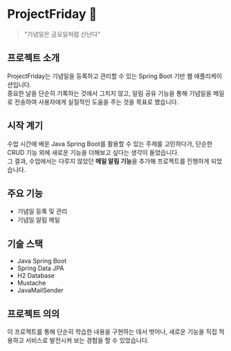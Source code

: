 # ProjectFriday 🎉  
> "기념일은 금요일처럼 신난다"

## 프로젝트 소개
ProjectFriday는 기념일을 등록하고 관리할 수 있는 Spring Boot 기반 웹 애플리케이션입니다.  
중요한 날을 단순히 기록하는 것에서 그치지 않고, 알림 공유 기능을 통해 기념일을 메일로 전송하여 사용자에게 실질적인 도움을 주는 것을 목표로 했습니다.

## 시작 계기
수업 시간에 배운 Java Spring Boot를 활용할 수 있는 주제를 고민하다가, 단순한 CRUD 기능 외에 새로운 기능을 더해보고 싶다는 생각이 들었습니다.  
그 결과, 수업에서는 다루지 않았던 **메일 알림 기능**을 추가해 프로젝트를 진행하게 되었습니다.  

## 주요 기능
- 기념일 등록 및 관리
- 기념일 알림 메일

## 기술 스택
- Java Spring Boot  
- Spring Data JPA
- H2 Database
- Mustache
- JavaMailSender  

## 프로젝트 의의
이 프로젝트를 통해 단순히 학습한 내용을 구현하는 데서 벗어나, 새로운 기능을 직접 적용하고 서비스로 발전시켜 보는 경험을 할 수 있었습니다.  
